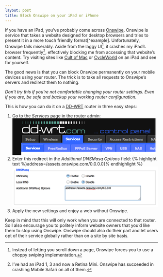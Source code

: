 ```yaml
---
layout: post
title: Block Onswipe on your iPad or iPhone
---
```

If you have an iPad, you’ve probably come across [Onswipe](http://www.onswipe.com). Onswipe is service that takes a website designed for desktop browsers and tries to present it in a more touch friendly format[^example]. Unfortunately, Onswipe fails miserably. Aside from the laggy UI[^swipes], it crashes my iPad’s browser frequently[^frequently], effectively blocking me from accessing that website’s content. Try visiting sites like [Cult of Mac](http://cultofmac.com) or [CycleWorld](http://www.cycleworld.com/) on an iPad and see for yourself.

The good news is that you can block Onswipe permanently on your mobile devices using your router. The trick is to take all requests to Onswipe’s servers and redirect them to nothing.

*Don't try this if you're not comfortable changing your router settings. Even if you are, be safe and backup your working router configuration.*

This is how you can do it on a [DD-WRT](http://www.dd-wrt.com/) router in three easy steps:

1. Go to the *Services* page in the router admin:<br>
   ![Services Page](/blog/images/2013/04/ddg-router1.png)
2. Enter this redirect in the *Additional DNSMasq Options* field: {% highlight text %}address=/assets.onswipe.com/0.0.0.0{% endhighlight %}
   ![Services Page](/blog/images/2013/12/onswipe-router.png)
3. Apply the new settings and enjoy a web without Onswipe.

Keep in mind that this will only work when you are connected to that router. So I also encourage you to politely inform website owners that you’d like them to stop using Onswipe. Onswipe should also do their part and let users opt of their service globally rather than on a site by site basis.

[^swipes]: Instead of letting you scroll down a page, Onswipe forces you to use a choppy swiping implementation.

[^frequently]: I’ve had an iPad 1, 3 and now a Retina Mini. Onswipe has succeeded in crashing Mobile Safari on all of them.